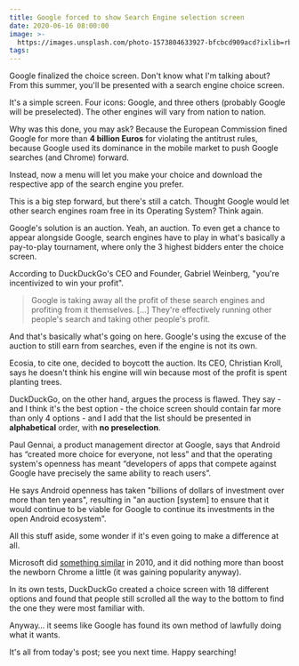 ```yaml
---
title: Google forced to show Search Engine selection screen
date: 2020-06-16 08:00:00
image: >-
  https://images.unsplash.com/photo-1573804633927-bfcbcd909acd?ixlib=rb-1.2.1&q=80&fm=jpg&crop=entropy&cs=tinysrgb
tags:
---
```


Google finalized the choice screen. Don't know what I'm talking about? From this summer, you'll be presented with a search engine choice screen.
<!--more-->

It's a simple screen. Four icons: Google, and three others (probably Google will be preselected). The other engines will vary from nation to nation.

Why was this done, you may ask? Because the European Commission fined Google for more than **4 billion Euros** for violating the antitrust rules, because Google used its dominance in the mobile market to push Google searches (and Chrome) forward.

Instead, now a menu will let you make your choice and download the respective app of the search engine you prefer.

This is a big step forward, but there's still a catch. Thought Google would let other search engines roam free in its Operating System? Think again.

Google's solution is an auction. Yeah, an auction. To even get a chance to appear alongside Google, search engines have to play in what's basically a pay-to-play tournament, where only the 3 highest bidders enter the choice screen.

According to DuckDuckGo's CEO and Founder, Gabriel Weinberg, "you're incentivized to win your profit".

> Google is taking away all the profit of these search engines and profiting from it themselves. \[…\] They're effectively running other people's search and taking other people's profit.

And that's basically what's going on here. Google's using the excuse of the auction to still earn from searches, even if the engine is not its own.

Ecosia, to cite one, decided to boycott the auction. Its CEO, Christian Kroll, says he doesn't think his engine will win because most of the profit is spent planting trees.

DuckDuckGo, on the other hand, argues the process is flawed. They say - and I think it's the best option - the choice screen should contain far more than only 4 options - and I add that the list should be presented in **alphabetical** order, with **no preselection**.

Paul Gennai, a product management director at Google, says that Android has “created more choice for everyone, not less” and that the operating system's openness has meant “developers of apps that compete against Google have precisely the same ability to reach users”.

He says Android openness has taken "billions of dollars of investment over more than ten years", resulting in "an auction \[system\] to ensure that it would continue to be viable for Google to continue its investments in the open Android ecosystem".

All this stuff aside, some wonder if it's even going to make a difference at all.

Microsoft did [something similar](https://en.wikipedia.org/wiki/BrowserChoice.eu) in 2010, and it did nothing more than boost the newborn Chrome a little (it was gaining popularity anyway).

In its own tests, DuckDuckGo created a choice screen with 18 different options and found that people still scrolled all the way to the bottom to find the one they were most familiar with.

Anyway… it seems like Google has found its own method of lawfully doing what it wants.

It's all from today's post; see you next time. Happy searching\!